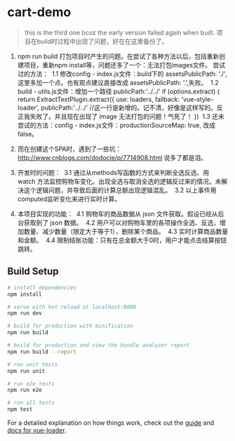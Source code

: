 # cart-demo

> this is the third one bcoz the early version failed  again  when  built.
> 项目在build时过程中出现了问题，好在在这里备份了。
1. npm run build 打包项目时产生的问题。在尝试了各种方法以后，包括重新创建项目，重新npm install等，问题还多了一个：无法打包images文件。
尝试过的方法：
  1.1 修改config - index.js文件：build下的 assetsPublicPath: './',这里多加一个点。也有观点建议直接改成 assetsPublicPath: '.',失败。
  1.2 build - utils.js文件：增加一个路径 publicPath:'../../'
        if (options.extract) {
            return ExtractTextPlugin.extract({
              use: loaders,
              fallback: 'vue-style-loader',
              publicPath:'../../'   //这一行是新增的。记不清，好像是这样写的。反正我失败了。并且现在出现了 image 无法打包的问题！气死了！
            })
  1.3 还未尝试的方法：config - index.js文件：productionSourceMap: true, 改成false。

2. 而在创建这个SPA时，遇到了一些坑：http://www.cnblogs.com/dodocie/p/7714908.html 说多了都是泪。
3. 开发时的问题：
  3.1 通过从methods写函数的方式来判断全选反选、用 watch 方法监控购物车变化。出现全选与取消全选的逻辑反过来的情况。未解决这个逻辑问题，并导致后面的计算总额出现逻辑混乱。
  3.2 以上事件用computed监听变化来进行实时计算。
  
4. 本项目实现的功能：
  4.1 购物车的商品数据从 json 文件获取。假设已经从后台获取到了 json 数据。
  4.2 用户可以对购物车里的各项操作全选、反选，增加数量、减少数量（限定大于等于1），删除某个商品。
  4.3 实时计算商品数量和金额。
  4.4 限制结账功能：只有在总金额大于0时，用户才能点击结算按钮跳转。

## Build Setup

``` bash
# install dependencies
npm install

# serve with hot reload at localhost:8080
npm run dev

# build for production with minification
npm run build

# build for production and view the bundle analyzer report
npm run build --report

# run unit tests
npm run unit

# run e2e tests
npm run e2e

# run all tests
npm test
```

For a detailed explanation on how things work, check out the [guide](http://vuejs-templates.github.io/webpack/) and [docs for vue-loader](http://vuejs.github.io/vue-loader).
